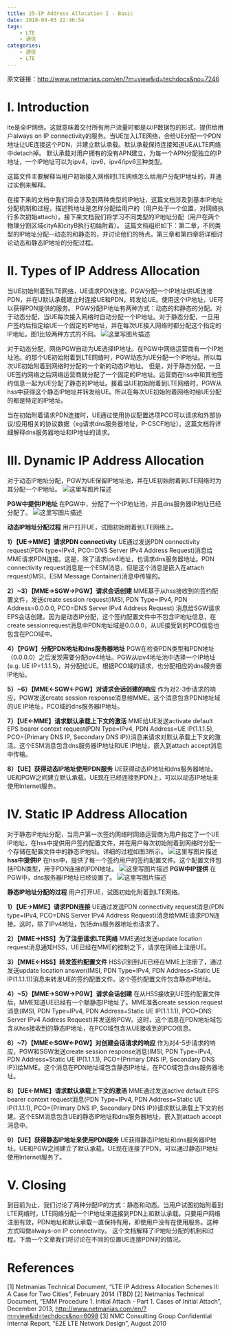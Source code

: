 ```yaml
---
title: 25-IP Address Allocation I - Basic
date: 2018-04-03 22:46:54
tags:
    - LTE
    - 通信
categories:
    - 通信
    - LTE
---
```

原文链接：http://www.netmanias.com/en/?m=view&id=techdocs&no=7246

# I. Introduction

lte是全IP网络。这就意味着交付所有用户流量时都是以IP数据包的形式，提供给用户always on IP connectivity的服务。当UE加入LTE网络，会给UE分配一个PDN地址让UE连接这个PDN，并建立默认承载。默认承载保持连接知道UE从LTE网络中detach掉。
默认承载对用户拥有的没有APN建立，为每一个APN分配独立的IP地址，一个IP地址可以为ipv4，ipv6，ipv4/ipv6三种类型。

这篇文件主要解释当用户初始接入网络时LTE网络怎么给用户分配IP地址的，并通过实例来解释。

在接下来的文档中我们将会涉及到两种类型的IP地址，这篇文档涉及到基本IP地址分配机制和过程，描述熊地址是怎样分配给用户的（用户处于一个位置，对网络执行多次初始attach）。接下来文档我们将学习不同类型的IP地址分配（用户在两个物理分割区域cityA和cityB执行初始附着）。
这篇文档组织如下：第二章，不同类型的IP地址分配--动态的和静态的，并讨论他们的特点。第三章和第四章将详细讨论动态和静态IP地址的分配过程。

# II. Types of IP Address Allocation

当UE初始附着到LTE网络，UE请求PDN连接。PGW分配一个IP地址供UE连接PDN，并在U默认承载建立时连接UE和PDN，转发给UE。使用这个IP地址，UE可以获得PDN提供的服务。
PGW分配IP地址有两种方式：动态的和静态的分配。对于动态分配，当UE每次接入网络时自动分配一个IP地址。对于静态分配，一旦用户签约后指定给UE一个固定的IP地址，并在每次UE接入网络时都分配这个指定的IP地址。图1比较两种方式的不同。
![这里写图片描述](http://img.blog.csdn.net/20151021121418827)

对于动态分配，网络PGW自动为UE选择IP地址。在PGW中网络运营商有一个IP地址池。的那个UE初始附着到LTE网络时，PGW动态为UE分配一个IP地址。所以每次UE初始附着到网络时分配的一个新的动态IP地址。
但是，对于静态分配，一旦UE签约网络之后网络运营商就分配了一个固定的IP地址。运营商在hss中和其他签约信息一起为UE分配了静态的IP地址。接着当UE初始附着到LTE网络时，PGW从hss中获得这个静态IP地址并转发给UE。所以在每次UE初始附着网络时给UE分配的都是特定的IP地址。

当在初始附着请求PDN连接时，UE通过使用协议配置选项PCO可以请求和外部协议/应用相关的协议数据（eg请求dns服务器地址，P-CSCF地址）。这篇文档将详细解释dns服务器地址和IP地址的请求。


# III. Dynamic IP Address Allocation

对于动态IP地址分配，PGW为UE保留IP地址池，并在UE初始附着到LTE网络时为其分配一个IP地址。
![这里写图片描述](http://img.blog.csdn.net/20151021122301279)

**PGW中提供IP地址**
在PGW中，分配了一个IP地址池，并且dns服务器IP地址已经分配了。
![这里写图片描述](http://img.blog.csdn.net/20151021134900737)

**动态IP地址分配过程**
用户打开UE，试图初始附着到LTE网络上。

**1）【UE->MME】请求PDN connectivity**
UE通过发送PDN connectivity request(PDN type=IPv4, PCO=DNS Server IPv4 Address Request)消息给MME请求PDN连接。这是，除了请求ipv4地址，也请求dns服务器地址。PDN connectivity request消息是一个ESM消息，但是这个消息是嵌入在attach request(IMSI，ESM Message Container)消息中传输的。

**2）~3）【MME->SGW->PGW】请求会话创建**
MME基于从hss接收到的签约配置文件，发送create session request(IMSI, PDN Type=IPv4, PDN Address=0.0.0.0, PCO=DNS Server IPv4 Address Request) 消息给SGW请求EPS会话创建。因为是动态IP分配，这个签约配置文件中不包含IP地址信息，在create sessionrequest消息中PDN地址域是0.0.0.0，从UE接受到的PCO信息也包含在PCO域中。

**4）【PGW】分配PDN地址和dns服务器地址**
PGW在检查PDN类型和PDN地址（0.0.0.0）之后发现需要分配ipv4地址。PGW从ipv4地址池中选择一个IP地址(e.g. UE IP=1.1.1.5)，并分配给UE。根据PCO域的请求，也分配相应的dns服务器IP地址。

**5）~6）【MME<-SGW<-PGW】对请求会话创建的响应**
作为对2-3步请求的响应，PGW发送create session response消息给MME。这个消息包含PDN地址域的UE IP地址，PCO域的dns服务器IP地址。

**7）【UE<-MME】请求默认承载上下文的激活**
MME给UE发送activate default EPS bearer context request(PDN Type=IPv4, PDN Address=UE IP(1.1.1.5), PCO={Primary DNS IP, Secondary DNS IP})消息来请求对默认承载上下文的激活。这个ESM消息包含dns服务器IP地址和UE IP地址，嵌入到attach accept消息中传输。

**8）【UE】获得动态IP地址使用PDN服务**
UE获得动态IP地址和dns服务器地址。UE和PGW之间建立默认承载。UE现在已经连接到PDN上，可以以动态IP地址来使用Internet服务。

# IV. Static IP Address Allocation

对于静态IP地址分配，当用户第一次签约网络时网络运营商为用户指定了一个UE IP地址，在hss中提供用户签约配置文件，并在用户每次初始附着到网络时分配一个存储在配置文件中的静态IP地址。详细的过程如图3所示。
![这里写图片描述](http://img.blog.csdn.net/20151021145233115)
**hss中提供IP**
在hss中，提供了每一个签约用户的签约配置文件。这个配置文件包括PDN类型，用于PDN连接的PDN地址。
![这里写图片描述](http://img.blog.csdn.net/20151021150651205)
**PGW中IP提供**
在PGW中，dns服务器IP地址已经设置了。
![这里写图片描述](http://img.blog.csdn.net/20151021150809355)

**静态IP地址分配的过程**
用户打开UE，试图初始化附着到LTE网络。

**1）【UE->MME】请求PDN连接**
UE通过发送PDN connectivity request消息(PDN type=IPv4, PCO=DNS Server IPv4 Address Request)消息给MME请求PDN连接。这时，除了IPv4地址，包括dns服务器地址也请求了。

**2）【MME->HSS】为了注册请求LTE网络**
MME通过发送update location request消息通知HSS，UE已经在MME的控制之下，请求在网络上注册UE。

**3）【MME<-HSS】转发签约配置文件**
HSS识别到UE已经在MME上注册了，通过发送update location answer(IMSI, PDN Type=IPv4, PDN Address=Static UE IP(1.1.1.1))消息来转发UE的签约配置文件。这个签约配置文件包含静态IP地址。

**4）~5）【MME->SGW->PGW】请求会话创建**
在从HSS接收到UE签约配置文件后，MME知道UE已经有一个额静态IP地址了。MME准备create session request消息(IMSI, PDN Type=IPv4, PDN Address=Static UE IP(1.1.1.1), PCO=DNS Server IPv4 Address Request)并发送给PGW。这时，这个消息在PDN地址域包含从hss接收到的静态IP地址，在PCO域包含从UE接收到的PCO信息。

**6）~7）【MME<-SGW<-PGW】对创建会话请求的响应**
作为对4-5步请求的响应，PGW和SGW发送create session response消息(IMSI, PDN Type=IPv4, PDN Address=Static UE IP(1.1.1.1), PCO={Primary DNS IP, Secondary DNS IP})给MME。这个消息在PDN地址域包含静态IP地址，在PCO域包含dns服务器地址。

**8）【UE<-MME】请求默认承载上下文的激活**
MME通过发送active default EPS bearer context request消息(PDN Type=IPv4, PDN Address=Static UE IP(1.1.1.1), PCO={Primary DNS IP, Secondary DNS IP})请求默认承载上下文的创建。这个ESM消息包含UE的静态IP地址和dns服务器地址，嵌入到attach accept消息中。

**9）【UE】获得静态IP地址来使用PDN服务**
UE获得静态IP地址和dns服务器IP地址。UE和PGW之间建立了默认承载。UE现在连接了PDN，可以通过静态IP地址使用Internet服务了。

# V. Closing

到目前为止，我们讨论了两种分配IP的方式：静态和动态。当用户试图初始附着到LTE网络时，LTE网络分配一个IP地址来连接到PDN上和默认承载。只要用户网络注册有效，PDN地址和默认承载一直保持有用，即使用户没有在使用服务。这种方式叫做always-on IP connectivity。
这个文档解释了IP地址分配的机制和过程。下面一个文章我们将讨论在不同的位置UE连接PDN时的情况。

# References
[1] Netmanias Technical Document, “LTE IP Address Allocation Schemes II: A Case for Two Cities”,
February 2014 (TBD)
[2] Netmanias Technical Document, “EMM Procedure 1. Initial Attach - Part 1. Cases of Initial Attach”,
December 2013, http://www.netmanias.com/en/?m=view&id=techdocs&no=6098
[3] NMC Consulting Group Confidential Internal Report, “E2E LTE Network Design”, August 2010